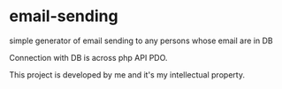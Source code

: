 # email-sending
simple generator of email sending to any persons whose email are in DB

Connection with DB is across php API PDO.


This project is developed by me and it's my intellectual property.
